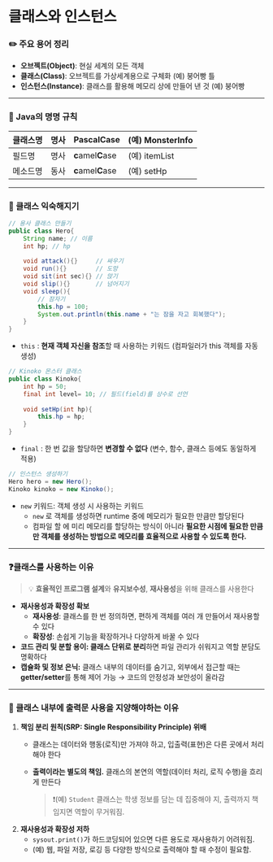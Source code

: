 # 클래스와 인스턴스

### ✏️ 주요 용어 정리

- **오브젝트(Object)**: 현실 세계의 모든 객체
- **클래스(Class)**: 오브젝트를 가상세계용으로 구체화 (예) 붕어빵 틀
- **인스턴스(Instance)**: 클래스를 활용해 메모리 상에 만들어 낸 것 (예) 붕어빵


<hr>

### 📛 Java의 명명 규칙

| 클래스명 | 명사 | **P**ascal**C**ase | (예) MonsterInfo |
| --- | --- | --- | --- |
| 필드명 | 명사 | **c**amel**C**ase | (예) itemList |
| 메소드명 | 동사 | **c**amel**C**ase | (예) setHp |


<hr>

### 🤝 클래스 익숙해지기

```java
// 용사 클래스 만들기
public class Hero{
	String name; // 이름
	int hp; // hp 
	
	void attack(){}     // 싸우기
	void run(){}        // 도망
	void sit(int sec){} // 앉기
	void slip(){}       // 넘어지기
	void sleep(){
		// 잠자기
		this.hp = 100;
		System.out.println(this.name + "는 잠을 자고 회복했다");
	} 
}
```

- `this` : **현재 객체 자신을 참조**할 때 사용하는 키워드 (컴파일러가 this 객체를 자동 생성)

```java
// Kinoko 몬스터 클래스
public class Kinoko{
	int hp = 50;
	final int level= 10; // 필드(field)를 상수로 선언
	
	void setHp(int hp){
		this.hp = hp;
	}
}
```

- `final` : 한 번 값을 할당하면 **변경할 수 없다** (변수, 함수, 클래스 등에도 동일하게 적용)

```java
// 인스턴스 생성하기
Hero hero = new Hero();
Kinoko kinoko = new Kinoko();
```

- `new` 키워드: 객체 생성 시 사용하는 키워드
  - `new` 로 객체를 생성하면 runtime 중에 메모리가 필요한 만큼만 할당된다
  - 컴파일 할 에 미리 메모리를 할당하는 방식이 아니라 **필요한 시점에 필요한 만큼만 객체를 생성하는 방법으로 메모리를 효율적으로 사용할 수 있도록 한다.**


<hr>

### ❓클래스를 사용하는 이유
> 💡 **효율적인 프로그램 설계**와 **유지보수성**, **재사용성**을 위해 클래스를 사용한다
- **재사용성과 확장성 확보**
  - **재사용성**: 클래스를 한 번 정의하면, 편하게 객체를 여러 개 만들어서 재사용할 수 있다
  - **확장성**: 손쉽게 기능을 확장하거나 다양하게 바꿀 수 있다
- **코드 관리 및 분할 용이: 클래스 단위로 분리**하면 파일 관리가 쉬워지고 역할 분담도 명확하다
- **캡슐화 및 정보 은닉:** 클래스 내부의 데이터를 숨기고, 외부에서 접근할 때는 **getter/setter**를 통해 제어 가능 → 코드의 안정성과 보안성이 올라감


<hr>

### 🚫 클래스 내부에 출력문 사용을 지양해야하는 이유
1. **책임 분리 원칙(SRP: Single Responsibility Principle) 위배**
   - 클래스는 데이터와 행동(로직)만 가져야 하고, 입출력(표현)은 다른 곳에서 처리해야 한다
   - **출력이라는 별도의 책임.** 클래스의 본연의 역할(데이터 처리, 로직 수행)을 흐리게 만든다

     > ❗(예) `Student` 클래스는 학생 정보를 담는 데 집중해야 지, 출력까지 책임지면 역할이 무거워짐.
2. **재사용성과 확장성 저하** 
   - `sysout.print()`가 하드코딩되어 있으면 다른 용도로 재사용하기 어려워짐.
   - (예) 웹, 파일 저장, 로깅 등 다양한 방식으로 출력해야 할 때 수정이 필요함.